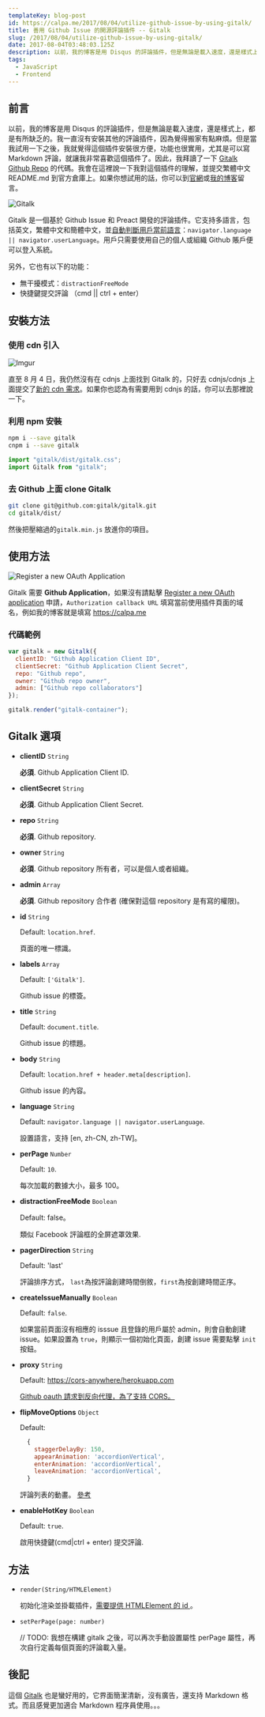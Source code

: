 ```yaml
---
templateKey: blog-post
id: https://calpa.me/2017/08/04/utilize-github-issue-by-using-gitalk/
title: 善用 Github Issue 的開源評論插件 -- Gitalk
slug: /2017/08/04/utilize-github-issue-by-using-gitalk/
date: 2017-08-04T03:48:03.125Z
description: 以前，我的博客是用 Disqus 的評論插件，但是無論是載入速度，還是樣式上，都是有所缺乏的。我一直沒有安裝其他的評論插件，因為覺得搬家有點麻煩。但是當我試用一下之後，我就覺得這個插件安裝很方便，功能也很實用，尤其是可以寫 Markdown 評論，讓我非常喜歡這個插件了。
tags:
  - JavaScript
  - Frontend
---
```


## 前言

以前，我的博客是用 Disqus 的評論插件，但是無論是載入速度，還是樣式上，都是有所缺乏的。我一直沒有安裝其他的評論插件，因為覺得搬家有點麻煩。但是當我試用一下之後，我就覺得這個插件安裝很方便，功能也很實用，尤其是可以寫 Markdown 評論，就讓我非常喜歡這個插件了。因此，我拜讀了一下 [Gitalk Github Repo](https://github.com/gitalk/gitalk) 的代碼。我會在這裡說一下我對這個插件的理解，並提交繁體中文 README.md 到官方倉庫上。如果你想試用的話，你可以到[官網](https://gitalk.github.io/)或[我的博客](#gitalk-container)留言。

![Gitalk](https://i.imgur.com/DqyRXB9.jpg)

Gitalk 是一個基於 Github Issue 和 Preact 開發的評論插件。它支持多語言，包括英文，繁體中文和簡體中文，並[自動判斷用戶當前語言](https://github.com/gitalk/gitalk/blob/48de82ca24d4cb24a464f7cc9e72884a208b9d5c/src/gitalk.jsx#L55)：`navigator.language || navigator.userLanguage`。用戶只需要使用自己的個人或組織 Github 賬戶便可以登入系統。

另外，它也有以下的功能：

- 無干擾模式：`distractionFreeMode`
- 快捷鍵提交評論 （cmd || ctrl + enter）

## 安裝方法

### 使用 cdn 引入

![Imgur](https://i.imgur.com/6G11WN3.png)

直至 8 月 4 日，我仍然沒有在 cdnjs 上面找到 Gitalk 的，只好去 cdnjs/cdnjs 上面提交了[新的 cdn 需求](https://github.com/cdnjs/cdnjs/issues/11668)。如果你也認為有需要用到 cdnjs 的話，你可以去那裡說一下。

### 利用 npm 安裝

```sh
npm i --save gitalk
cnpm i --save gitalk
```

```js
import "gitalk/dist/gitalk.css";
import Gitalk from "gitalk";
```

### 去 Github 上面 clone Gitalk

```sh
git clone git@github.com:gitalk/gitalk.git
cd gitalk/dist/
```

然後把壓縮過的`gitalk.min.js` 放進你的項目。

## 使用方法

![Register a new OAuth Application](https://i.imgur.com/C6HEsRv.png)

Gitalk 需要 **Github Application**，如果沒有請點擊 [Register a new OAuth application](https://github.com/settings/applications/new) 申請，`Authorization callback URL` 填寫當前使用插件頁面的域名，例如我的博客就是填寫 https://calpa.me

### 代碼範例

```js
var gitalk = new Gitalk({
  clientID: "Github Application Client ID",
  clientSecret: "Github Application Client Secret",
  repo: "Github repo",
  owner: "Github repo owner",
  admin: ["Github repo collaborators"]
});

gitalk.render("gitalk-container");
```

## Gitalk 選項

- **clientID** `String`

  **必須**. Github Application Client ID.

- **clientSecret** `String`

  **必須**. Github Application Client Secret.

- **repo** `String`

  **必須**. Github repository.

- **owner** `String`

  **必須**. Github repository 所有者，可以是個人或者組織。

- **admin** `Array`

  **必須**. Github repository 合作者 (確保對這個 repository 是有寫的權限)。

- **id** `String`

  Default: `location.href`.

  頁面的唯一標識。

- **labels** `Array`

  Default: `['Gitalk']`.

  Github issue 的標簽。

- **title** `String`

  Default: `document.title`.

  Github issue 的標題。

- **body** `String`

  Default: `location.href + header.meta[description]`.

  Github issue 的內容。

- **language** `String`

  Default: `navigator.language || navigator.userLanguage`.

  設置語言，支持 [en, zh-CN, zh-TW]。

- **perPage** `Number`

  Default: `10`.

  每次加載的數據大小，最多 100。

- **distractionFreeMode** `Boolean`

  Default: false。

  類似 Facebook 評論框的全屏遮罩效果.

- **pagerDirection** `String`

  Default: 'last'

  評論排序方式， `last`為按評論創建時間倒敘，`first`為按創建時間正序。

- **createIssueManually** `Boolean`

  Default: `false`.

  如果當前頁面沒有相應的 isssue 且登錄的用戶屬於 admin，則會自動創建 issue。如果設置為 `true`，則顯示一個初始化頁面，創建 issue 需要點擊 `init` 按鈕。

- **proxy** `String`

  Default: [https://cors-anywhere/herokuapp.com](https://cors-anywhere.herokuapp.com/https://github.com/login/oauth/access_token)

  [Github oauth 請求到反向代理，為了支持 CORS。 ](https://github.com/isaacs/github/issues/330)

- **flipMoveOptions** `Object`

  Default:

  ```js
    {
      staggerDelayBy: 150,
      appearAnimation: 'accordionVertical',
      enterAnimation: 'accordionVertical',
      leaveAnimation: 'accordionVertical',
    }
  ```

  評論列表的動畫。 [參考](https://github.com/joshwcomeau/react-flip-move/blob/master/documentation/enter_leave_animations.md)

- **enableHotKey** `Boolean`

  Default: `true`.

  啟用快捷鍵(cmd|ctrl + enter) 提交評論.

## 方法

- `render(String/HTMLElement)`

  初始化渲染並掛載插件，[需要提供 HTMLElement 的 id ](https://github.com/gitalk/gitalk/blob/48de82ca24d4cb24a464f7cc9e72884a208b9d5c/src/index.js#L17)。

- `setPerPage(page: number)`

  // TODO: 我想在構建 gitalk 之後，可以再次手動設置屬性 perPage 屬性，再次自行定義每個頁面的評論載入量。

## 後記

這個 [Gitalk](https://github.com/gitalk/gitalk) 也是蠻好用的，它界面簡潔清新，沒有廣告，還支持 Markdown 格式。而且感覺更加適合 Markdown 程序員使用。。。
